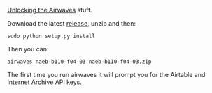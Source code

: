 [Unlocking the Airwaves] stuff.

Download the latest [release], unzip and then:

    sudo python setup.py install

Then you can:

    airwaves naeb-b110-f04-03 naeb-b110-f04-03.zip

The first time you run airwaves it will prompt you for the Airtable and Internet
Archive API keys.

[Unlocking the Airwaves]: https://mith.umd.edu/mith-receives-neh-grant-for-unlocking-the-airwaves-revitalizing-an-early-public-and-educational-radio-collection/

[release]: https://github.com/umd-mith/airwaves/releases/



